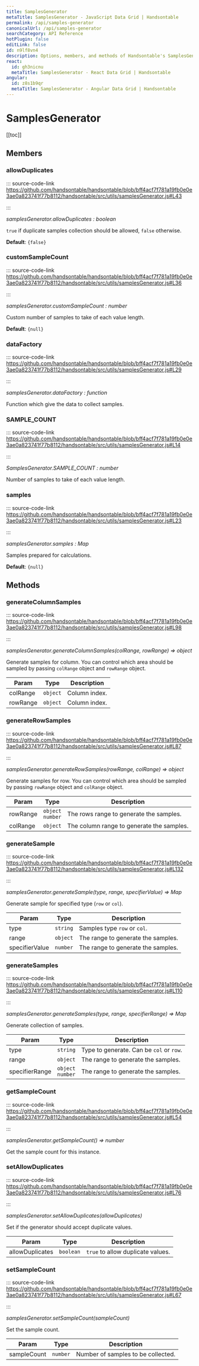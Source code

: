 ```yaml
---
title: SamplesGenerator
metaTitle: SamplesGenerator - JavaScript Data Grid | Handsontable
permalink: /api/samples-generator
canonicalUrl: /api/samples-generator
searchCategory: API Reference
hotPlugin: false
editLink: false
id: n9lf8vn4
description: Options, members, and methods of Handsontable's SamplesGenerator API.
react:
  id: gh3nicnu
  metaTitle: SamplesGenerator - React Data Grid | Handsontable
angular:
  id: z8s1b9qr
  metaTitle: SamplesGenerator - Angular Data Grid | Handsontable
---
```


# SamplesGenerator

[[toc]]
## Members

### allowDuplicates
  
::: source-code-link https://github.com/handsontable/handsontable/blob/bff4acf7f781a19fb0e0e3ae0a823741f77b8112/handsontable/src/utils/samplesGenerator.js#L43

:::

_samplesGenerator.allowDuplicates : boolean_

`true` if duplicate samples collection should be allowed, `false` otherwise.

**Default**: <code>{false}</code>  


### customSampleCount
  
::: source-code-link https://github.com/handsontable/handsontable/blob/bff4acf7f781a19fb0e0e3ae0a823741f77b8112/handsontable/src/utils/samplesGenerator.js#L36

:::

_samplesGenerator.customSampleCount : number_

Custom number of samples to take of each value length.

**Default**: <code>{null}</code>  


### dataFactory
  
::: source-code-link https://github.com/handsontable/handsontable/blob/bff4acf7f781a19fb0e0e3ae0a823741f77b8112/handsontable/src/utils/samplesGenerator.js#L29

:::

_samplesGenerator.dataFactory : function_

Function which give the data to collect samples.



### SAMPLE_COUNT
  
::: source-code-link https://github.com/handsontable/handsontable/blob/bff4acf7f781a19fb0e0e3ae0a823741f77b8112/handsontable/src/utils/samplesGenerator.js#L14

:::

_SamplesGenerator.SAMPLE\_COUNT : number_

Number of samples to take of each value length.



### samples
  
::: source-code-link https://github.com/handsontable/handsontable/blob/bff4acf7f781a19fb0e0e3ae0a823741f77b8112/handsontable/src/utils/samplesGenerator.js#L23

:::

_samplesGenerator.samples : Map_

Samples prepared for calculations.

**Default**: <code>{null}</code>  

## Methods

### generateColumnSamples
  
::: source-code-link https://github.com/handsontable/handsontable/blob/bff4acf7f781a19fb0e0e3ae0a823741f77b8112/handsontable/src/utils/samplesGenerator.js#L98

:::

_samplesGenerator.generateColumnSamples(colRange, rowRange) ⇒ object_

Generate samples for column. You can control which area should be sampled by passing `colRange` object and `rowRange` object.


| Param | Type | Description |
| --- | --- | --- |
| colRange | `object` | Column index. |
| rowRange | `object` | Column index. |



### generateRowSamples
  
::: source-code-link https://github.com/handsontable/handsontable/blob/bff4acf7f781a19fb0e0e3ae0a823741f77b8112/handsontable/src/utils/samplesGenerator.js#L87

:::

_samplesGenerator.generateRowSamples(rowRange, colRange) ⇒ object_

Generate samples for row. You can control which area should be sampled by passing `rowRange` object and `colRange` object.


| Param | Type | Description |
| --- | --- | --- |
| rowRange | `object` <br/> `number` | The rows range to generate the samples. |
| colRange | `object` | The column range to generate the samples. |



### generateSample
  
::: source-code-link https://github.com/handsontable/handsontable/blob/bff4acf7f781a19fb0e0e3ae0a823741f77b8112/handsontable/src/utils/samplesGenerator.js#L132

:::

_samplesGenerator.generateSample(type, range, specifierValue) ⇒ Map_

Generate sample for specified type (`row` or `col`).


| Param | Type | Description |
| --- | --- | --- |
| type | `string` | Samples type `row` or `col`. |
| range | `object` | The range to generate the samples. |
| specifierValue | `number` | The range to generate the samples. |



### generateSamples
  
::: source-code-link https://github.com/handsontable/handsontable/blob/bff4acf7f781a19fb0e0e3ae0a823741f77b8112/handsontable/src/utils/samplesGenerator.js#L110

:::

_samplesGenerator.generateSamples(type, range, specifierRange) ⇒ Map_

Generate collection of samples.


| Param | Type | Description |
| --- | --- | --- |
| type | `string` | Type to generate. Can be `col` or `row`. |
| range | `object` | The range to generate the samples. |
| specifierRange | `object` <br/> `number` | The range to generate the samples. |



### getSampleCount
  
::: source-code-link https://github.com/handsontable/handsontable/blob/bff4acf7f781a19fb0e0e3ae0a823741f77b8112/handsontable/src/utils/samplesGenerator.js#L54

:::

_samplesGenerator.getSampleCount() ⇒ number_

Get the sample count for this instance.



### setAllowDuplicates
  
::: source-code-link https://github.com/handsontable/handsontable/blob/bff4acf7f781a19fb0e0e3ae0a823741f77b8112/handsontable/src/utils/samplesGenerator.js#L76

:::

_samplesGenerator.setAllowDuplicates(allowDuplicates)_

Set if the generator should accept duplicate values.


| Param | Type | Description |
| --- | --- | --- |
| allowDuplicates | `boolean` | `true` to allow duplicate values. |



### setSampleCount
  
::: source-code-link https://github.com/handsontable/handsontable/blob/bff4acf7f781a19fb0e0e3ae0a823741f77b8112/handsontable/src/utils/samplesGenerator.js#L67

:::

_samplesGenerator.setSampleCount(sampleCount)_

Set the sample count.


| Param | Type | Description |
| --- | --- | --- |
| sampleCount | `number` | Number of samples to be collected. |


